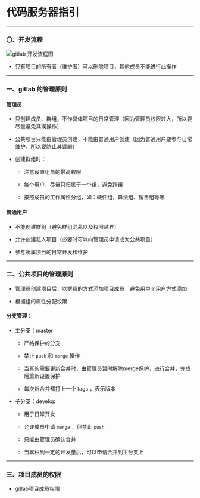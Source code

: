 #  代码服务器指引

---

### 〇、开发流程

![gitlab 开发流程图](http://my_domain.com/gitlab/src/gitlab_flow.png)

* 只有项目的所有者（维护者）可以删除项目，其他成员不能进行此操作

---

### 一、gitlab 的管理原则

#### 管理员

* 只创建成员、群组，不作具体项目的日常管理（因为管理员权限过大，所以要尽量避免其误操作）

* 公共项目只能由管理员创建，不能由普通用户创建（因为普通用户要参与日常维护，所以要防止其误删）

* 创建群组时：

    * 注意设置组员的最高权限
    
    * 每个用户，尽量只归属于一个组，避免跨组
    
    * 按照成员的工作属性分组，如：硬件组，算法组、销售组等等

#### 普通用户

* 不能创建群组（避免群组混乱以及权限越界）

* 允许创建私人项目（必要时可以向管理员申请成为公共项目）

* 参与所属项目的日常开发和维护

---

### 二、公共项目的管理原则

* 管理员创建项目后，以群组的方式添加项目成员，避免用单个用户方式添加

* 根据组的属性分配权限

#### 分支管理：

* 主分支：master
    
    * 严格保护的分支

    * 禁止 `push` 和 `merge` 操作
    
    * 当真的需要更新合并时，由管理员暂时解除merge保护，进行合并，完成后重新设置保护
    
    * 每次新合并都打上一个 tags ，表示版本

* 子分支：develop

    * 用于日常开发
    
    * 允许成员申请 `merge` ，但禁止 `push` 
    
    * 只能由管理员确认合并
    
    * 当累积到一定的开发量后，可以申请合并到主分支上

---

### 三、项目成员的权限

* [gitlab项目成员权限](http://my_domain.com/gitlab/gitlab_permissions.html)